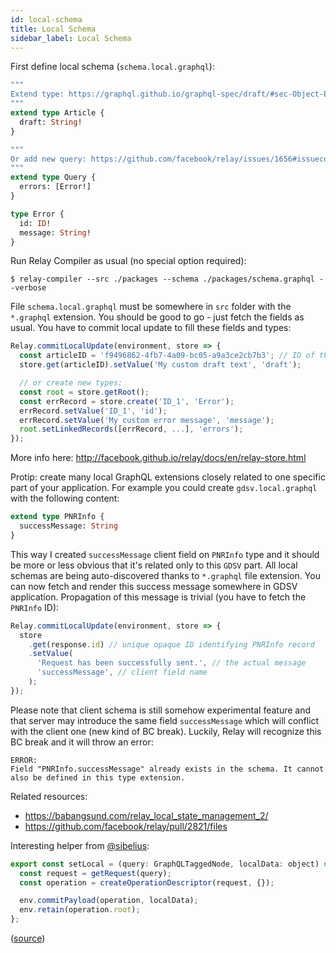 ```yaml
---
id: local-schema
title: Local Schema
sidebar_label: Local Schema
---
```


First define local schema (`schema.local.graphql`):

```graphql
"""
Extend type: https://graphql.github.io/graphql-spec/draft/#sec-Object-Extensions
"""
extend type Article {
  draft: String!
}

"""
Or add new query: https://github.com/facebook/relay/issues/1656#issuecomment-382461183
"""
extend type Query {
  errors: [Error!]
}

type Error {
  id: ID!
  message: String!
}
```

Run Relay Compiler as usual (no special option required):

```
$ relay-compiler --src ./packages --schema ./packages/schema.graphql --verbose
```

File `schema.local.graphql` must be somewhere in `src` folder with the `*.graphql` extension. You should be good to go - just fetch the fields as usual. You have to commit local update to fill these fields and types:

```js
Relay.commitLocalUpdate(environment, store => {
  const articleID = 'f9496862-4fb7-4a09-bc05-a9a3ce2cb7b3'; // ID of the `Article` type you want to update
  store.get(articleID).setValue('My custom draft text', 'draft');

  // or create new types:
  const root = store.getRoot();
  const errRecord = store.create('ID_1', 'Error');
  errRecord.setValue('ID_1', 'id');
  errRecord.setValue('My custom error message', 'message');
  root.setLinkedRecords([errRecord, ...], 'errors');
});
```

More info here: http://facebook.github.io/relay/docs/en/relay-store.html

Protip: create many local GraphQL extensions closely related to one specific part of your application. For example you could create `gdsv.local.graphql` with the following content:

```graphql
extend type PNRInfo {
  successMessage: String
}
```

This way I created `successMessage` client field on `PNRInfo` type and it should be more or less obvious that it's related only to this `GDSV` part. All local schemas are being auto-discovered thanks to `*.graphql` file extension. You can now fetch and render this success message somewhere in GDSV application. Propagation of this message is trivial (you have to fetch the `PNRInfo` ID):

```js
Relay.commitLocalUpdate(environment, store => {
  store
    .get(response.id) // unique opaque ID identifying PNRInfo record
    .setValue(
      'Request has been successfully sent.', // the actual message
      'successMessage', // client field name
    );
});
```

Please note that client schema is still somehow experimental feature and that server may introduce the same field `successMessage` which will conflict with the client one (new kind of BC break). Luckily, Relay will recognize this BC break and it will throw an error:

```
ERROR:
Field "PNRInfo.successMessage" already exists in the schema. It cannot also be defined in this type extension.
```

Related resources:

- https://babangsund.com/relay_local_state_management_2/
- https://github.com/facebook/relay/pull/2821/files

Interesting helper from [@sibelius](https://github.com/sibelius):

```js
export const setLocal = (query: GraphQLTaggedNode, localData: object) => {
  const request = getRequest(query);
  const operation = createOperationDescriptor(request, {});

  env.commitPayload(operation, localData);
  env.retain(operation.root);
};
```

([source](https://github.com/facebook/relay/issues/1656#issuecomment-509220117))
